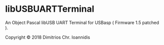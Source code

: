 # libUSBUARTTerminal

An Object Pascal libUSB UART Terminal for USBasp ( Firmware 1.5 patched ).

Copyright © 2018 Dimitrios Chr. Ioannidis